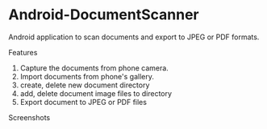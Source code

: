 # Android-DocumentScanner
Android application to scan documents and export to JPEG or PDF formats.

Features
1) Capture the documents from phone camera.
2) Import documents from phone's gallery.
3) create, delete new document directory
4) add, delete document image files to directory
5) Export document to JPEG or PDF files

Screenshots
